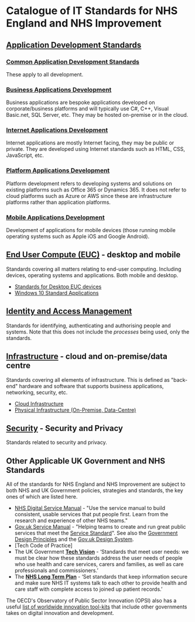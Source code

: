 # Catalogue of IT Standards for NHS England and NHS Improvement

## [Application Development Standards](./application-development/readme)

### [Common Application Development Standards](./application-development/common-dev/readme)

These apply to all development.

### [Business Applications Development](./application-development/business-dev/readme)

Business applications are bespoke applications developed on corporate/business platforms and will typically use C#, C++, Visual Basic.net, SQL Server, etc. They may be hosted on-premise or in the cloud.

### [Internet Applications Development](./application-development/internet-dev/readme)

Internet applications are mostly Internet facing, they may be public or private. They are developed using Internet standards such as HTML, CSS, JavaScript, etc.

### [Platform Applications Development](./application-development/platform-dev/readme)

Platform development refers to developing systems and solutions on existing platforms such as Office 365 or Dynamics 365. It does not refer to cloud platforms such as Azure or AWS since these are infrastructure platforms rather than application platforms.

### [Mobile Applications Development](./application-development/mobile-dev/readme)

Development of applications for mobile devices (those running mobile operating systems such as Apple iOS and Google Android).

## [End User Compute (EUC)](./euc) - desktop and mobile

Standards covering all matters relating to end-user computing. Including devices, operating systems and applications. Both mobile and desktop.

* [Standards for Desktop EUC devices](./euc/desktop-devices.md)
* [Windows 10 Standard Applications](./euc/windows-10-standard-apps.md)

## [Identity and Access Management](./idam)

Standards for identifying, authenticating and authorising people and systems. Note that this does not include the _processes_ being used, only the standards.

## [Infrastructure](./infrastructure) - cloud and on-premise/data centre

Standards covering all elements of infrastructure. This is defined as "back-end" hardware and software that supports business applications, networking, security, etc.

* [Cloud Infrastructure](./infrastructure/cloud)
* [Physical Infrastructure (On-Premise, Data-Centre)](./infrastructure/physical)

## [Security](./security) - Security and Privacy

Standards related to security and privacy.

## Other Applicable UK Government and NHS Standards

All of the standards for NHS England and NHS Improvement are subject to both NHS and UK Government policies, strategies and standards, the key ones of which are listed here.

* [NHS Digital Service Manual](https://service-manual.nhs.uk/) - "Use the service manual to build consistent, usable services that put people first.​ Learn from the research and experience of other NHS teams."
* [Gov.uk Service Manual](https://www.gov.uk/service-manual) - "Helping teams to create and run great public services that meet the [Service Standard](https://www.gov.uk/service-manual/service-standard)". See also the [Government Design Principles](https://www.gov.uk/guidance/government-design-principles) and the [Gov.uk Design System](https://design-system.service.gov.uk/).
* [Tech Code of Practice]
* The UK Government **[Tech Vision](https://www.gov.uk/government/publications/the-future-of-healthcare-our-vision-for-digital-data-and-technology-in-health-and-care/the-future-of-healthcare-our-vision-for-digital-data-and-technology-in-health-and-care)** - ‘Standards that meet user needs: we must be clear how these standards address the user needs of people who use health and care services, carers and families, as well as care professionals and commissioners.’
* The **[NHS Long Term Plan](https://www.longtermplan.nhs.uk/areas-of-work/digital-transformation/)** - ‘Set standards that keep information secure and make sure NHS IT systems talk to each other to provide health and care staff with complete access to joined up patient records.’​

The OECD's Observatory of Public Sector Innovation (OPSI) also has a useful [list of worldwide innovation tool-kits](https://oecd-opsi.org/search-toolkits/) that include other governments takes on digital innovation and development.
